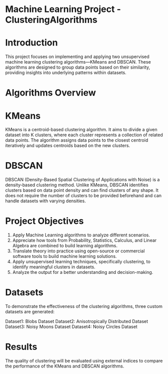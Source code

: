 # Machine Learning Project - ClusteringAlgorithms

# Introduction
This project focuses on implementing and applying two unsupervised machine learning clustering algorithms—KMeans and DBSCAN. These algorithms are designed to group data points based on their similarity, providing insights into underlying patterns within datasets.

# Algorithms Overview


# KMeans
KMeans is a centroid-based clustering algorithm. It aims to divide a given dataset into K clusters, where each cluster represents a collection of related data points. The algorithm assigns data points to the closest centroid iteratively and updates centroids based on the new clusters.

# DBSCAN

DBSCAN (Density-Based Spatial Clustering of Applications with Noise) is a density-based clustering method. Unlike KMeans, DBSCAN identifies clusters based on data point density and can find clusters of any shape. It does not require the number of clusters to be provided beforehand and can handle datasets with varying densities.




# Project Objectives

1. Apply Machine Learning algorithms to analyze different scenarios.
2. Appreciate how tools from Probability, Statistics, Calculus, and Linear Algebra are combined to build learning algorithms.
3. Translate theory into practice using open-source or commercial software tools to build machine learning solutions.
4. Apply unsupervised learning techniques, specifically clustering, to identify meaningful clusters in datasets.
5. Analyze the output for a better understanding and decision-making.


# Datasets

To demonstrate the effectiveness of the clustering algorithms, three custom datasets are generated:

Dataset1: Blobs Dataset
Dataset2: Anisotropically Distributed Dataset
Dataset3: Noisy Moons Dataset
Dataset4: Noisy Circles Dataset


# Results

The quality of clustering will be evaluated using external indices to compare the performance of the KMeans and DBSCAN algorithms.
